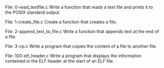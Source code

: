 File: 0-read_textfile.c Write a function that reads a text file and prints it to the POSIX standard output.

File: 1-create_file.c Create a function that creates a file.

File: 2-append_text_to_file.c Write a function that appends text at the end of a file.

File: 3-cp.c Write a program that copies the content of a file to another file.

File: 100-elf_header.c Write a program that displays the information contained in the ELF header at the start of an ELF file.



